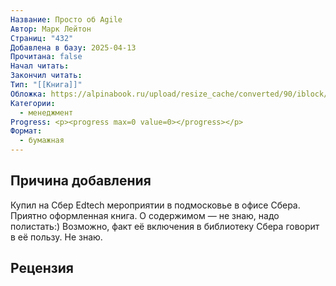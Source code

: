 ```yaml
---
Название: Просто об Agile
Автор: Марк Лейтон
Страниц: "432"
Добавлена в базу: 2025-04-13
Прочитана: false
Начал читать: 
Закончил читать: 
Тип: "[[Книга]]"
Обложка: https://alpinabook.ru/upload/resize_cache/converted/90/iblock/953/1410_1410_1/953029c84bcc2ec10b9c4aa39d6b6def.jpg.webp
Категории:
  - менеджмент
Progress: <p><progress max=0 value=0></progress></p>
Формат:
  - бумажная
---
```

## Причина добавления

Купил на Сбер Edtech мероприятии в подмосковье в офисе Сбера. Приятно оформленная книга. О содержимом — не знаю, надо полистать:) Возможно, факт её включения в библиотеку Сбера говорит в её пользу. Не знаю.

## Рецензия
